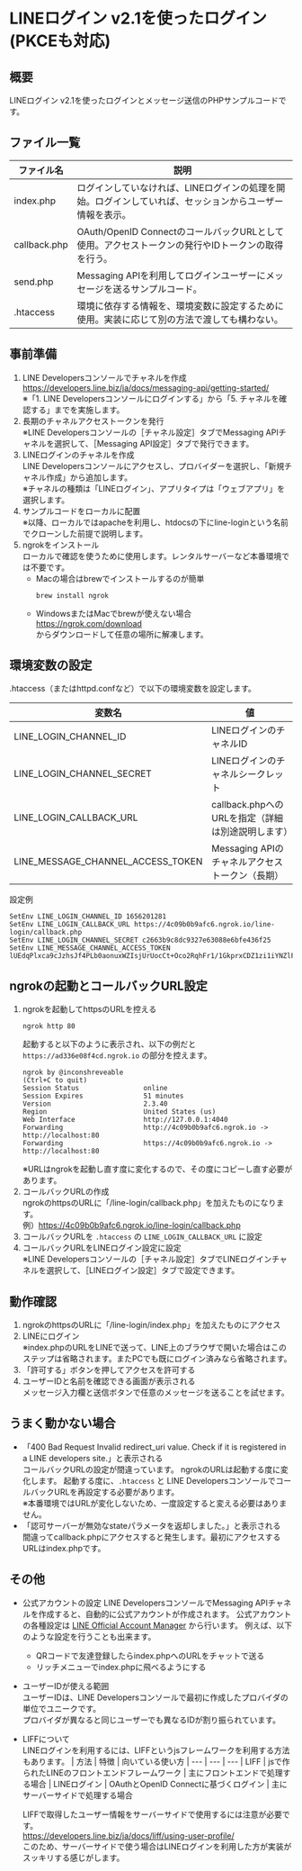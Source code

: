 # LINEログイン v2.1を使ったログイン(PKCEも対応)

## 概要

LINEログイン v2.1を使ったログインとメッセージ送信のPHPサンプルコードです。

## ファイル一覧

| ファイル名 | 説明
| --- | ---
| index.php | ログインしていなければ、LINEログインの処理を開始。ログインしていれば、セッションからユーザー情報を表示。
| callback.php | OAuth/OpenID ConnectのコールバックURLとして使用。アクセストークンの発行やIDトークンの取得を行う。
| send.php | Messaging APIを利用してログインユーザーにメッセージを送るサンプルコード。
| .htaccess | 環境に依存する情報を、環境変数に設定するために使用。実装に応じて別の方法で渡しても構わない。

## 事前準備

1. LINE Developersコンソールでチャネルを作成  
    https://developers.line.biz/ja/docs/messaging-api/getting-started/  
    ※「1. LINE Developersコンソールにログインする」から「5. チャネルを確認する」までを実施します。
1. 長期のチャネルアクセストークンを発行  
    ※LINE Developersコンソールの［チャネル設定］タブでMessaging APIチャネルを選択して、［Messaging API設定］タブで発行できます。
1. LINEログインのチャネルを作成  
    LINE Developersコンソールにアクセスし、プロバイダーを選択し、「新規チャネル作成」から追加します。  
    ※チャネルの種類は「LINEログイン」、アプリタイプは「ウェブアプリ」を選択します。
1. サンプルコードをローカルに配置  
    ※以降、ローカルではapacheを利用し、htdocsの下にline-loginという名前でクローンした前提で説明します。
1. ngrokをインストール  
    ローカルで確認を使うために使用します。レンタルサーバーなど本番環境では不要です。
    - Macの場合はbrewでインストールするのが簡単
        ```
        brew install ngrok
        ````
    - WindowsまたはMacでbrewが使えない場合  
        https://ngrok.com/download  
        からダウンロードして任意の場所に解凍します。

## 環境変数の設定

.htaccess（またはhttpd.confなど）で以下の環境変数を設定します。

| 変数名 | 値
| --- | ---
| LINE_LOGIN_CHANNEL_ID | LINEログインのチャネルID
| LINE_LOGIN_CHANNEL_SECRET | LINEログインのチャネルシークレット
| LINE_LOGIN_CALLBACK_URL | callback.phpへのURLを指定（詳細は別途説明します）
| LINE_MESSAGE_CHANNEL_ACCESS_TOKEN | Messaging APIのチャネルアクセストークン（長期）

設定例
```
SetEnv LINE_LOGIN_CHANNEL_ID 1656201281
SetEnv LINE_LOGIN_CALLBACK_URL https://4c09b0b9afc6.ngrok.io/line-login/callback.php
SetEnv LINE_LOGIN_CHANNEL_SECRET c2663b9c8dc9327e63088e6bfe436f25
SetEnv LINE_MESSAGE_CHANNEL_ACCESS_TOKEN lUEdqPlxca9cJzhsJf4PLb0aonuxWZIsjUrUocCt+Oco2RqhFr1/1GkprxCDZ1zi1iYNZlFY8IRx58ZmV6Zhqk8+80f+xjp7WRZRqZiCfdl8RMgqKR1Nv/JWVFzOxiSNYHDdDRbN75LRMCvWL8AAzwdB04t89/1O/w1cDnyilFU=
```

## ngrokの起動とコールバックURL設定

1. ngrokを起動してhttpsのURLを控える
    ```
    ngrok http 80
    ```
    起動すると以下のように表示され、以下の例だと `https://ad336e08f4cd.ngrok.io` の部分を控えます。
    ```
    ngrok by @inconshreveable                                         (Ctrl+C to quit)
    Session Status                online
    Session Expires               51 minutes
    Version                       2.3.40
    Region                        United States (us)
    Web Interface                 http://127.0.0.1:4040
    Forwarding                    http://4c09b0b9afc6.ngrok.io -> http://localhost:80
    Forwarding                    https://4c09b0b9afc6.ngrok.io -> http://localhost:80
    ```
    ※URLはngrokを起動し直す度に変化するので、その度にコピーし直す必要があります。
1. コールバックURLの作成  
    ngrokのhttpsのURLに「/line-login/callback.php」を加えたものになります。  
    例）https://4c09b0b9afc6.ngrok.io/line-login/callback.php
1. コールバックURLを `.htaccess` の `LINE_LOGIN_CALLBACK_URL` に設定
1. コールバックURLをLINEログイン設定に設定  
    ※LINE Developersコンソールの［チャネル設定］タブでLINEログインチャネルを選択して、［LINEログイン設定］タブで設定できます。

## 動作確認

1. ngrokのhttpsのURLに「/line-login/index.php」を加えたものにアクセス
1. LINEにログイン  
    ※index.phpのURLをLINEで送って、LINE上のブラウザで開いた場合はこのステップは省略されます。またPCでも既にログイン済みなら省略されます。
1. 「許可する」ボタンを押してアクセスを許可する
1. ユーザーIDと名前を確認できる画面が表示される  
    メッセージ入力欄と送信ボタンで任意のメッセージを送ることを試せます。

## うまく動かない場合

- 「400 Bad Request Invalid redirect_uri value. Check if it is registered in a LINE developers site.」と表示される  
    コールバックURLの設定が間違っています。
    ngrokのURLは起動する度に変化します。
    起動する度に、`.htaccess` と LINE DevelopersコンソールでコールバックURLを再設定する必要があります。  
    ※本番環境ではURLが変化しないため、一度設定すると変える必要はありません。
- 「認可サーバーが無効なstateパラメータを返却しました。」と表示される  
    間違ってcallback.phpにアクセスすると発生します。最初にアクセスするURLはindex.phpです。

## その他

- 公式アカウントの設定
    LINE DevelopersコンソールでMessaging APIチャネルを作成すると、自動的に公式アカウントが作成されます。
    公式アカウントの各種設定は [LINE Official Account Manager](https://manager.line.biz) から行います。
    例えば、以下のような設定を行うことも出来ます。
    - QRコードで友達登録したらindex.phpへのURLをチャットで送る
    - リッチメニューでindex.phpに飛べるようにする  
- ユーザーIDが使える範囲  
    ユーザーIDは、LINE Developersコンソールで最初に作成したプロバイダの単位でユニークです。  
    プロバイダが異なると同じユーザーでも異なるIDが割り振られています。
- LIFFについて  
    LINEログインを利用するには、LIFFというjsフレームワークを利用する方法もあります。
    | 方法 | 特徴 | 向いている使い方
    | --- | --- | ---
    | LIFF | jsで作られたLINEのフロントエンドフレームワーク | 主にフロントエンドで処理する場合
    | LINEログイン | OAuthとOpenID Connectに基づくログイン | 主にサーバーサイドで処理する場合

    LIFFで取得したユーザー情報をサーバーサイドで使用するには注意が必要です。  
    https://developers.line.biz/ja/docs/liff/using-user-profile/  
    このため、サーバーサイドで使う場合はLINEログインを利用した方が実装がスッキリする感じがします。

